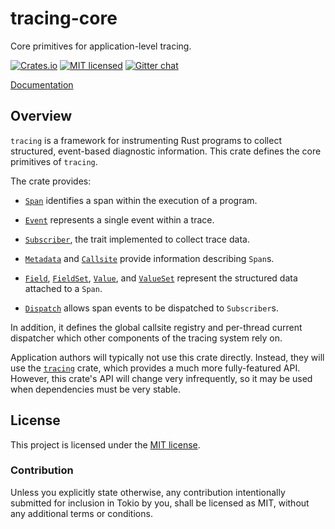 # tracing-core

Core primitives for application-level tracing.

[![Crates.io][crates-badge]][crates-url]
[![MIT licensed][mit-badge]][mit-url]
[![Gitter chat][gitter-badge]][gitter-url]

[Documentation](https://docs.rs/tracing-core/0.1.0/tracing_core/index.html)

[crates-badge]: https://img.shields.io/crates/v/tracing-core.svg
[crates-url]: https://crates.io/crates/tracing-core
[mit-badge]: https://img.shields.io/badge/license-MIT-blue.svg
[mit-url]: LICENSE
[gitter-badge]: https://img.shields.io/gitter/room/tokio-rs/tracing.svg
[gitter-url]: https://gitter.im/tokio-rs/tracubg

## Overview

`tracing` is a framework for instrumenting Rust programs to collect
structured, event-based diagnostic information. This crate defines the core
primitives of `tracing`.

The crate provides:

* [`Span`] identifies a span within the execution of a program.

* [`Event`] represents a single event within a trace.

* [`Subscriber`], the trait implemented to collect trace data.

* [`Metadata`] and [`Callsite`] provide information describing `Span`s.

* [`Field`], [`FieldSet`], [`Value`], and [`ValueSet`] represent the
  structured data attached to a `Span`.

* [`Dispatch`] allows span events to be dispatched to `Subscriber`s.

In addition, it defines the global callsite registry and per-thread current
dispatcher which other components of the tracing system rely on.

Application authors will typically not use this crate directly. Instead, they
will use the [`tracing`] crate, which provides a much more fully-featured
API. However, this crate's API will change very infrequently, so it may be used
when dependencies must be very stable.

[`tracing`]: ../tracing
[`Span`]: https://docs.rs/tracing-core/0.1.0/tracing_core/span/struct.Span.html
[`Event`]: https://docs.rs/tracing-core/0.1.0/tracing_core/event/struct.Event.html
[`Subscriber`]: https://docs.rs/tracing-core/0.1.0/tracing_core/subscriber/trait.Subscriber.html
[`Metadata`]: https://docs.rs/tracing-core/0.1.0/tracing_core/metadata/struct.Metadata.html
[`Callsite`]: https://docs.rs/tracing-core/0.1.0/tracing_core/callsite/trait.Callsite.html
[`Field`]: https://docs.rs/tracing-core/0.1.0/tracing_core/field/struct.Field.html
[`FieldSet`]: https://docs.rs/tracing-core/0.1.0/tracing_core/field/struct.FieldSet.html
[`Value`]: https://docs.rs/tracing-core/0.1.0/tracing_core/field/trait.Value.html
[`ValueSet`]: https://docs.rs/tracing-core/0.1.0/tracing_core/field/struct.ValueSet.html
[`Dispatch`]: https://docs.rs/tracing-core/0.1.0/tracing_core/dispatcher/struct.Dispatch.html

## License

This project is licensed under the [MIT license](LICENSE).

### Contribution

Unless you explicitly state otherwise, any contribution intentionally submitted
for inclusion in Tokio by you, shall be licensed as MIT, without any additional
terms or conditions.
